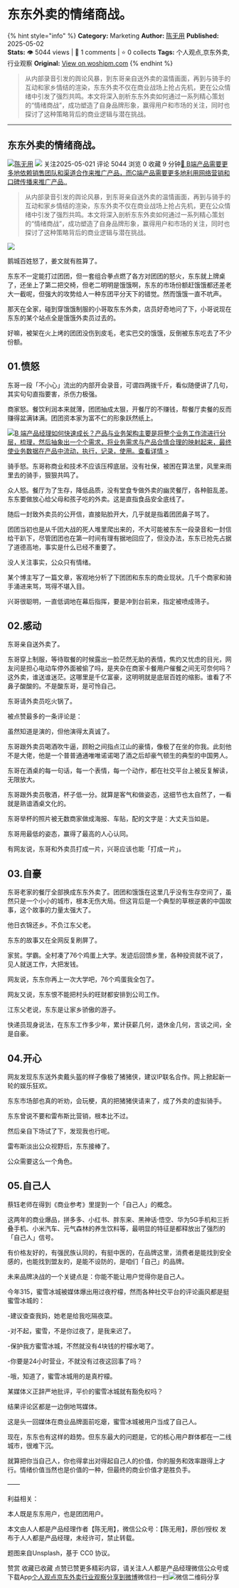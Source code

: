 # 东东外卖的情绪商战。
{% hint style="info" %}
**Category:** Marketing
**Author:** [陈无用](https://www.woshipm.com/u/1484213)
**Published:** 2025-05-02  
**Stats:** 👁️ 5044 views | 💬 1 comments | ⭐ 0 collects
**Tags:** 个人观点,京东外卖,行业观察
**Original:** [View on woshipm.com](https://www.woshipm.com/marketing/6212447.html)
{% endhint %}
> 从内部录音引发的舆论风暴，到东哥亲自送外卖的温情画面，再到与骑手的互动和家乡情结的渲染，东东外卖不仅在商业战场上抢占先机，更在公众情绪中引发了强烈共鸣。本文将深入剖析东东外卖如何通过一系列精心策划的“情绪商战”，成功塑造了自身品牌形象，赢得用户和市场的关注，同时也探讨了这种策略背后的商业逻辑与潜在挑战。

---

## 东东外卖的情绪商战。

[![](https://static.woshipm.com/view/woshipm_api_def_20230522171543_2915.jpg?imageView2/1/w/72/h/72/q/100)](https://www.woshipm.com/u/1484213)[陈无用](https://www.woshipm.com/u/1484213) ![](https://static.woshipm.com/tag/1101_1@2x.png) 关注2025-05-021 评论 5044 浏览 0 收藏 9 分钟[🔗 B端产品需要更多地依赖销售团队和渠道合作来推广产品，而C端产品需要更多地利用网络营销和口碑传播来推广产品..](https://ke.qidianla.com/courses/bcpm)

> 从内部录音引发的舆论风暴，到东哥亲自送外卖的温情画面，再到与骑手的互动和家乡情结的渲染，东东外卖不仅在商业战场上抢占先机，更在公众情绪中引发了强烈共鸣。本文将深入剖析东东外卖如何通过一系列精心策划的“情绪商战”，成功塑造了自身品牌形象，赢得用户和市场的关注，同时也探讨了这种策略背后的商业逻辑与潜在挑战。

![](https://image.woshipm.com/2024/09/24/37e2ef3c-7a4e-11ef-9237-00163e142b65.png)

鹅城百姓怒了，姜文就有胜算了。

东东不一定能打过团团，但一套组合拳点燃了各方对团团的怒火，东东就上牌桌了，还坐上了第二把交椅，但老二明明是饿饿啊，东东的市场份额赶饿饿都还差老大一截呢，但强大的攻势给人一种东团平分天下的错觉。然而饿饿一直不吭声。

那天在全家，碰到穿饿饿制服的小哥取东东外卖，店员好奇地问了下，小哥说现在东东的某个站点全是饿饿外卖员过去的。

好嘛，被架在火上烤的团团没伤到皮毛，老实巴交的饿饿，反倒被东东吃去了不少份额。

## 01.愤怒

东哥一段「不小心」流出的内部开会录音，可谓四两拨千斤，看似随便讲了几句，其实句句直指要害，杀伤力极强。

商家怒。餐饮利润本来就薄，团团抽成太狠，开餐厅的不赚钱，帮餐厅卖餐的反而赚得盆满钵满。团团资本家为富不仁的形象跃然纸上。

[![](https://image.woshipm.com/2023/08/02/a53a469e-30e3-11ee-88e7-00163e0b5ff3.png)B 端产品经理如何快速成长？产品与业务架构主要是将整个业务工作流进行分层，梳理，然后抽象出一个个需求，将业务需求与产品合情合理的映射起来，最终使业务数据在产品中流动，执行，记录，使用。查看详情 >](https://ke.qidianla.com/courses/bcpm)

骑手怒。东哥称商业和技术不应该压榨底层。没有社保，被困在算法里，风里来雨里去的骑手，狠狠共鸣了。

众人怒。餐厅为了生存，降低品质，没有堂食专做外卖的幽灵餐厅，各种脏乱差。东东要做放心给父母和孩子吃的外卖。这是直指食品安全底线了。

随后一封致外卖员的公开信，直接贴脸开大，几乎就是指着团团鼻子骂了。

团团当初也是从千团大战的死人堆里爬出来的，不大可能被东东一段录音和一封信给干趴下，尽管团团也在第一时间有理有据地回应了，但没办法，东东已抢先占据了道德高地，事实是什么已经不重要了。

没人关注事实，公众只有情绪。

某个博主写了一篇文章，客观地分析了下团团和东东的商业现状。几千个商家和骑手涌进来骂，骂得不堪入目。

兴哥很聪明，一直低调地在幕后指挥，要是冲到台前来，指定被喷成筛子。

## 02.感动

东哥亲自送外卖了。

东哥穿上制服，等待取餐的时候露出一脸茫然无助的表情，焦灼又忧虑的目光，网友问是担心电动车停外面被偷了吗，是夹杂在商家卡餐用户催餐之间无可奈何吗？这外卖，谁送谁迷茫。这哪里是千亿富豪，这明明就是底层百姓的缩影。谁看了不鼻子酸酸的。不是酸东哥，是可怜自己。

东哥请外卖员吃火锅了。

被点赞最多的一条评论是：

虽然知道是演的，但他演得太真诚了。

东哥跟外卖员喝酒吹牛逼，顾盼之间指点江山的豪情，像极了在坐的你我。此刻他不是大佬，他是一个普普通通唯唯诺诺喝了酒之后却豪气顿生的典型的中国男人。

东哥在酒桌的每一句话，每一个表情，每一个动作，都在社交平台上被反复解读，无限放大。

东哥跟外卖员敬酒，杯子低一分。就算是客气和做姿态，这细节也太自然了，一看就是熟谙酒桌文化的。

东哥举杯的照片被无数商家做成海报、车贴，配的文字是：大丈夫当如是。

东哥用最低的姿态，赢得了最高的人心认同。

有网友说，东哥和外卖员打成一片，兴哥应该也能「打成一片」。

## 03.自豪

东哥老家的餐厅全部换成东东外卖了。团团和饿饿在这里几乎没有生存空间了，虽然只是一个小小的城市，根本无伤大局。但这背后是一个典型的草根逆袭的中国故事，这个故事的力量太强大了。

他日衣锦还乡。不负江东父老。

东东的故事又在全网反复刷屏了。

家贫。学霸。全村凑了76个鸡蛋上大学。发迹后回馈乡里，各种投资就不说了，见人就送工作，大把发钱。

网友说，东东你再上一次大学吧，76个鸡蛋我全包了。

网友又说，东东恨不能把村头的旺财都安排到公司工作。

江东父老说，东东是让家乡骄傲的游子。

快递员现身说法，在东东工作多少年，累计获薪几何，退休金几何，言谈之间，全是自豪。

## 04.开心

网友发现东东送外卖戴头盔的样子像极了猪猪侠，建议IP联名合作。网上掀起新一轮的娱乐狂欢。

东东市场部也真的听劝，会玩梗，真的把猪猪侠请来了，成了外卖的虚拟骑手。

东东曾说不要和雷布斯比营销，根本比不过。

然后亲自下场试了下，发现我也行呢。

雷布斯淡出公众视野后，东东接棒了。

公众需要这么一个角色。

## 05.自己人

蔡钰老师在得到《商业参考》里提到一个「自己人」的概念。

这两年的商业爆品，拼多多、小红书、胖东来、黑神话·悟空、华为5G手机和三折叠手机、小米汽车、元气森林的养生饮料等，最明显的特征是都释放出了强烈的「自己人」信号。

有价格友好的，有强民族认同的，有挺中医的，在品牌这里，消费者是能找到安全感的，也能找到盟友的，是能不设防的，是咱们「自己」的品牌。

未来品牌决战的一个关键点是：你能不能让用户觉得你是自己人。

今年315，蜜雪冰城被媒体爆出用过夜柠檬，然而各种社交平台的评论画风都是挺蜜雪冰城的：

\-建议查查我妈，她老是给我吃隔夜菜。

\-对不起，蜜雪，不是你过夜了，是我来迟了。

\-保护我方蜜雪冰城，不然就没有4块钱的柠檬水喝了。

\-你要是24小时营业，不就没有过夜这回事了吗？

\-哦，知道了，蜜雪冰城用的是真柠檬。

某媒体义正辞严地批评，平价的蜜雪冰城就有豁免权吗？

结果评论区都是一边倒地骂媒体。

这是头一回媒体在商业品牌面前吃瘪，蜜雪冰城被用户当成了自己人。

现在，东东也有这样的趋势。但东东最大的问题是，它的核心用户群体都在一二线城市，很难下沉。

就算把你当自己人，你也得拿出对得起自己人的价值，你的服务和效率跟得上才行。情绪价值当然也是价值的一种，但最终的商业价值才是胜负手。

——

利益相关：

本人既是东东用户，也是团团用户。

本文由人人都是产品经理作者【陈无用】，微信公众号：【陈无用】，原创/授权 发布于人人都是产品经理，未经许可，禁止转载。

题图来自Unsplash，基于 CC0 协议。

赞赏 收藏已收藏 点赞已赞更多精彩内容，请关注人人都是产品经理微信公众号或下载App[个人观点](https://www.woshipm.com/tag/%e4%b8%aa%e4%ba%ba%e8%a7%82%e7%82%b9)[京东外卖](https://www.woshipm.com/tag/%e4%ba%ac%e4%b8%9c%e5%a4%96%e5%8d%96)[行业观察](https://www.woshipm.com/tag/%e8%a1%8c%e4%b8%9a%e8%a7%82%e5%af%9f)[分享到微博](https://service.weibo.com/share/share.php?appkey=2775287854&title=东东外卖的情绪商战。&url=https://www.woshipm.com/marketing/6212447.html&pic=https://image.woshipm.com/2024/09/24/37e2ef3c-7a4e-11ef-9237-00163e142b65.png)微信扫一扫![微信二维码](https://api.pwmqr.com/qrcode/create/?url=https://www.woshipm.com/marketing/6212447.html)分享